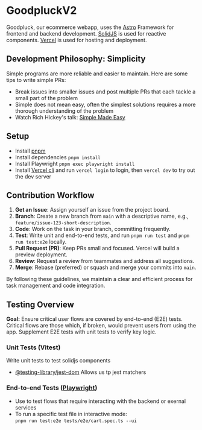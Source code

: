# GoodpluckV2

Goodpluck, our ecommerce webapp, uses the [Astro](https://astro.build/) Framework for frontend and backend development. [SolidJS](https://www.solidjs.com/) is used for reactive components. [Vercel](https://vercel.com/) is used for hosting and deployment.

## Development Philosophy: Simplicity

Simple programs are more reliable and easier to maintain. Here are some tips to write simple PRs:

- Break issues into smaller issues and post multiple PRs that each tackle a small part of the problem
- Simple does not mean easy, often the simplest solutions requires a more thorough understanding of the problem
- Watch Rich Hickey's talk: [Simple Made Easy](https://www.infoq.com/presentations/Simple-Made-Easy/)

## Setup

- Install [pnpm](https://pnpm.io/installation)
- Install dependencies `pnpm install`
- Install Playwright `pnpm exec playwright install`
- Install [Vercel cli](https://vercel.com/docs/cli) and run `vercel login` to login, then `vercel dev` to try out the dev server

## Contribution Workflow

1. **Get an Issue**: Assign yourself an issue from the project board.
2. **Branch**: Create a new branch from `main` with a descriptive name, e.g., `feature/issue-123-short-description`.
3. **Code**: Work on the task in your branch, committing frequently.
4. **Test**: Write unit and end-to-end tests, and run `pnpm run test` and `pnpm run test:e2e` locally.
5. **Pull Request (PR)**: Keep PRs small and focused. Vercel will build a preview deployment.
6. **Review**: Request a review from teammates and address all suggestions.
7. **Merge**: Rebase (preferred) or squash and merge your commits into `main`.

By following these guidelines, we maintain a clear and efficient process for task management and code integration.

## Testing Overview

**Goal:** Ensure critical user flows are covered by end-to-end (E2E) tests. Critical flows are those which, if broken, would prevent users from using the app. Supplement E2E tests with unit tests to verify key logic.

### Unit Tests (Vitest)

Write unit tests to test solidjs components

- [@testing-library/jest-dom](https://github.com/testing-library/jest-dom) Allows us tp jest matchers

### End-to-end Tests ([Playwright](https://playwright.dev/docs/running-tests))

- Use to test flows that require interacting with the backend or exernal services
- To run a specific test file in interactive mode:  
  `pnpm run test:e2e tests/e2e/cart.spec.ts --ui`
